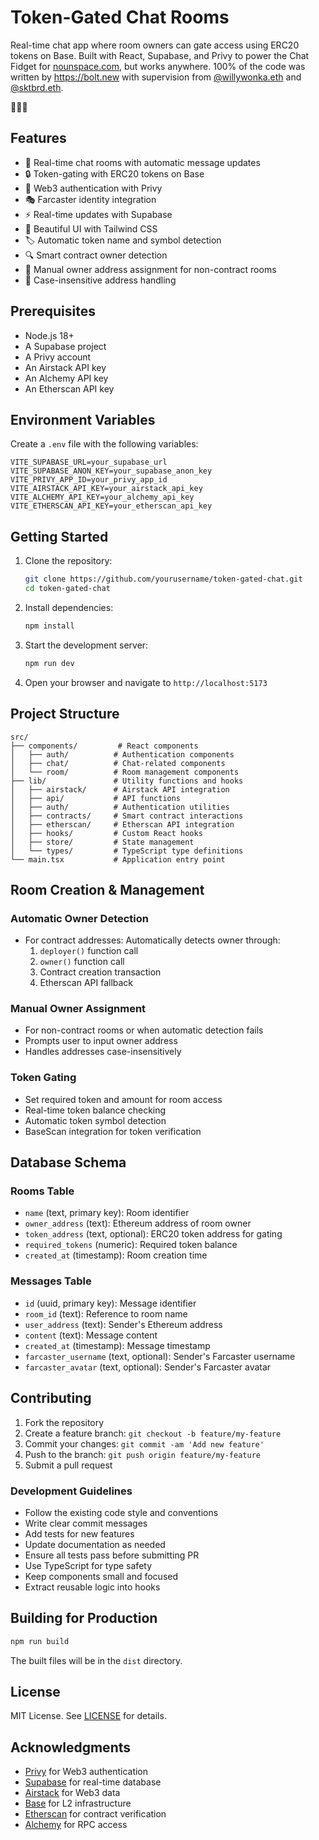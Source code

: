 # Token-Gated Chat Rooms

Real-time chat app where room owners can gate access using ERC20 tokens on Base. Built with React, Supabase, and Privy to power the Chat Fidget for [nounspace.com](https://nounspace.com), but works anywhere. 100% of the code was written by https://bolt.new with supervision from [@willywonka.eth](https://nounspace.com/s/willywonka.eth) and [@sktbrd.eth](https://www.nounspace.com/s/skateboard).

👾🚀🌈

## Features

- 💬 Real-time chat rooms with automatic message updates
- 🔒 Token-gating with ERC20 tokens on Base
- 👤 Web3 authentication with Privy
- 🎭 Farcaster identity integration
- ⚡ Real-time updates with Supabase
- 🎨 Beautiful UI with Tailwind CSS
- 🏷️ Automatic token name and symbol detection
- 🔍 Smart contract owner detection
- 📝 Manual owner address assignment for non-contract rooms
- 🔐 Case-insensitive address handling

## Prerequisites

- Node.js 18+
- A Supabase project
- A Privy account
- An Airstack API key
- An Alchemy API key
- An Etherscan API key

## Environment Variables

Create a `.env` file with the following variables:

```env
VITE_SUPABASE_URL=your_supabase_url
VITE_SUPABASE_ANON_KEY=your_supabase_anon_key
VITE_PRIVY_APP_ID=your_privy_app_id
VITE_AIRSTACK_API_KEY=your_airstack_api_key
VITE_ALCHEMY_API_KEY=your_alchemy_api_key
VITE_ETHERSCAN_API_KEY=your_etherscan_api_key
```

## Getting Started

1. Clone the repository:
   ```bash
   git clone https://github.com/yourusername/token-gated-chat.git
   cd token-gated-chat
   ```

2. Install dependencies:
   ```bash
   npm install
   ```

3. Start the development server:
   ```bash
   npm run dev
   ```

4. Open your browser and navigate to `http://localhost:5173`

## Project Structure

```
src/
├── components/         # React components
│   ├── auth/          # Authentication components
│   ├── chat/          # Chat-related components
│   └── room/          # Room management components
├── lib/               # Utility functions and hooks
│   ├── airstack/      # Airstack API integration
│   ├── api/           # API functions
│   ├── auth/          # Authentication utilities
│   ├── contracts/     # Smart contract interactions
│   ├── etherscan/     # Etherscan API integration
│   ├── hooks/         # Custom React hooks
│   ├── store/         # State management
│   └── types/         # TypeScript type definitions
└── main.tsx           # Application entry point
```

## Room Creation & Management

### Automatic Owner Detection
- For contract addresses: Automatically detects owner through:
  1. `deployer()` function call
  2. `owner()` function call
  3. Contract creation transaction
  4. Etherscan API fallback

### Manual Owner Assignment
- For non-contract rooms or when automatic detection fails
- Prompts user to input owner address
- Handles addresses case-insensitively

### Token Gating
- Set required token and amount for room access
- Real-time token balance checking
- Automatic token symbol detection
- BaseScan integration for token verification

## Database Schema

### Rooms Table
- `name` (text, primary key): Room identifier
- `owner_address` (text): Ethereum address of room owner
- `token_address` (text, optional): ERC20 token address for gating
- `required_tokens` (numeric): Required token balance
- `created_at` (timestamp): Room creation time

### Messages Table
- `id` (uuid, primary key): Message identifier
- `room_id` (text): Reference to room name
- `user_address` (text): Sender's Ethereum address
- `content` (text): Message content
- `created_at` (timestamp): Message timestamp
- `farcaster_username` (text, optional): Sender's Farcaster username
- `farcaster_avatar` (text, optional): Sender's Farcaster avatar

## Contributing

1. Fork the repository
2. Create a feature branch: `git checkout -b feature/my-feature`
3. Commit your changes: `git commit -am 'Add new feature'`
4. Push to the branch: `git push origin feature/my-feature`
5. Submit a pull request

### Development Guidelines

- Follow the existing code style and conventions
- Write clear commit messages
- Add tests for new features
- Update documentation as needed
- Ensure all tests pass before submitting PR
- Use TypeScript for type safety
- Keep components small and focused
- Extract reusable logic into hooks

## Building for Production

```bash
npm run build
```

The built files will be in the `dist` directory.

## License

MIT License. See [LICENSE](LICENSE) for details.

## Acknowledgments

- [Privy](https://privy.io/) for Web3 authentication
- [Supabase](https://supabase.io/) for real-time database
- [Airstack](https://airstack.xyz/) for Web3 data
- [Base](https://base.org/) for L2 infrastructure
- [Etherscan](https://etherscan.io/) for contract verification
- [Alchemy](https://www.alchemy.com/) for RPC access

